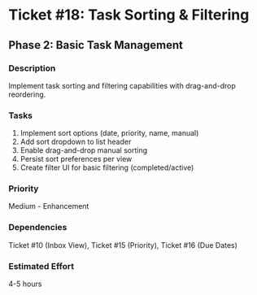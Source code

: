 # Ticket #18: Task Sorting & Filtering

## Phase 2: Basic Task Management

### Description
Implement task sorting and filtering capabilities with drag-and-drop reordering.

### Tasks
1) Implement sort options (date, priority, name, manual)  
2) Add sort dropdown to list header  
3) Enable drag-and-drop manual sorting  
4) Persist sort preferences per view  
5) Create filter UI for basic filtering (completed/active)  

### Priority
Medium - Enhancement

### Dependencies
Ticket #10 (Inbox View), Ticket #15 (Priority), Ticket #16 (Due Dates)

### Estimated Effort
4-5 hours

